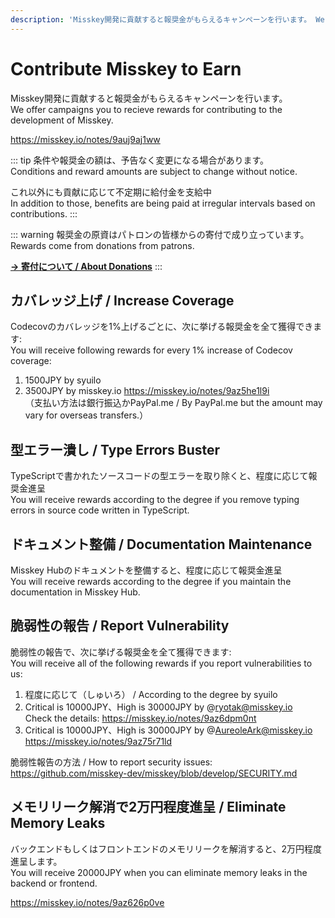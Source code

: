 ```yaml
---
description: 'Misskey開発に貢献すると報奨金がもらえるキャンペーンを行います。 We offer campaigns you to recieve rewards for contributing to the development of Misskey.'
---
```


# Contribute Misskey to Earn
Misskey開発に貢献すると報奨金がもらえるキャンペーンを行います。  
We offer campaigns you to recieve rewards for contributing to the development of Misskey.

<https://misskey.io/notes/9auj9aj1ww>

::: tip
条件や報奨金の額は、予告なく変更になる場合があります。  
Conditions and reward amounts are subject to change without notice.

これ以外にも貢献に応じて不定期に給付金を支給中  
In addition to those, benefits are being paid at irregular intervals based on contributions.
:::

::: warning
報奨金の原資はパトロンの皆様からの寄付で成り立っています。  
Rewards come from donations from patrons.

[**→ 寄付について / About Donations**](../docs/donate.html)
:::

## カバレッジ上げ / Increase Coverage
Codecovのカバレッジを1%上げるごとに、次に挙げる報奨金を全て獲得できます:  
You will receive following rewards for every 1% increase of Codecov coverage:

1. 1500JPY by syuilo
2. 3500JPY by misskey.io <https://misskey.io/notes/9az5he1l9i>  
   （支払い方法は銀行振込かPayPal.me / By PayPal.me but the amount may vary for overseas transfers.）

## 型エラー潰し / Type Errors Buster
TypeScriptで書かれたソースコードの型エラーを取り除くと、程度に応じて報奨金進呈  
You will receive rewards according to the degree if you remove typing errors in source code written in TypeScript.

## ドキュメント整備 / Documentation Maintenance
Misskey Hubのドキュメントを整備すると、程度に応じて報奨金進呈  
You will receive rewards according to the degree if you maintain the documentation in Misskey Hub.

## 脆弱性の報告 / Report Vulnerability
脆弱性の報告で、次に挙げる報奨金を全て獲得できます:  
You will receive all of the following rewards if you report vulnerabilities to us:

1. 程度に応じて（しゅいろ） / According to the degree by syuilo
2. Critical is 10000JPY、High is 30000JPY by @ryotak@misskey.io  
   Check the details: <https://misskey.io/notes/9az6dpm0nt>
3. Critical is 10000JPY、High is 30000JPY by @AureoleArk@misskey.io  
   <https://misskey.io/notes/9az75r71ld>

脆弱性報告の方法 / How to report security issues:  
<https://github.com/misskey-dev/misskey/blob/develop/SECURITY.md>

## メモリリーク解消で2万円程度進呈 / Eliminate Memory Leaks
バックエンドもしくはフロントエンドのメモリリークを解消すると、2万円程度進呈します。  
You will receive 20000JPY when you can eliminate memory leaks in the backend or frontend.

<https://misskey.io/notes/9az626p0ve>
